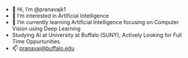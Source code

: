 - 👋 Hi, I’m @pranavajk1
- 👀 I’m interested in Artificial Intelligence
- 🌱 I’m currently learning Artificial Intelligence focusing on Computer Vision using Deep Learning
- Studying AI at University at Buffalo (SUNY), Actively Looking for Full Time Oppurtunities
- 📫 pranavaj@buffalo.edu

<!---
pranavajk1/pranavajk1 is a ✨ special ✨ repository because its `README.md` (this file) appears on your GitHub profile.
You can click the Preview link to take a look at your changes.
--->
